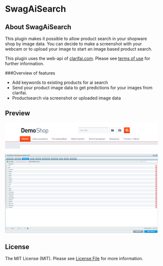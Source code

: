 # SwagAiSearch
## About SwagAiSearch
This plugin makes it possible to allow product search in your shopware shop by image data.
You can decide to make a screenshot with your webcam or to upload your image to start an image
based product search.

This plugin uses the web-api of [clarifai.com](clarifai.com). Please see [terms of use](https://clarifai.com/terms)
for further information.

###Overview of features
- Add keywords to existing products for ai search
- Send your product image data to get predictions for your images from clarifai.
- Productsearch via screenshot or uploaded image data

## Preview
![Swag AI Backend](swag-ai-search-frontend.png)


![Swag AI Backend](swag-ai-search-backend.png)

## License

The MIT License (MIT). Please see [License File](LICENSE) for more information.